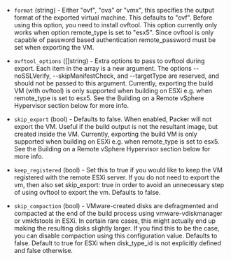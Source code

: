<!-- Code generated from the comments of the ExportConfig struct in builder/vmware/common/export_config.go; DO NOT EDIT MANUALLY -->

-   `format` (string) - Either "ovf", "ova" or "vmx", this specifies the output
    format of the exported virtual machine. This defaults to "ovf".
    Before using this option, you need to install ovftool. This option
    currently only works when option remote_type is set to "esx5".
    Since ovftool is only capable of password based authentication
    remote_password must be set when exporting the VM.
    
-   `ovftool_options` ([]string) - Extra options to pass to ovftool
    during export. Each item in the array is a new argument. The options
    --noSSLVerify, --skipManifestCheck, and --targetType are reserved,
    and should not be passed to this argument.
    Currently, exporting the build VM (with ovftool) is only supported when
    building on ESXi e.g. when remote_type is set to esx5. See the
    Building on a Remote vSphere
    Hypervisor
    section below for more info.
    
-   `skip_export` (bool) - Defaults to false. When enabled, Packer will
    not export the VM. Useful if the build output is not the resultant
    image, but created inside the VM.
    Currently, exporting the build VM is only supported when building on
    ESXi e.g. when remote_type is set to esx5. See the Building on a
    Remote vSphere
    Hypervisor
    section below for more info.
    
-   `keep_registered` (bool) - Set this to true if you would like to keep
    the VM registered with the remote ESXi server. If you do not need to export
    the vm, then also set skip_export: true in order to avoid an unnecessary
    step of using ovftool to export the vm. Defaults to false.
    
-   `skip_compaction` (bool) - VMware-created disks are defragmented and
    compacted at the end of the build process using vmware-vdiskmanager or
    vmkfstools in ESXi. In certain rare cases, this might actually end up
    making the resulting disks slightly larger. If you find this to be the case,
    you can disable compaction using this configuration value. Defaults to
    false. Default to true for ESXi when disk_type_id is not explicitly
    defined and false otherwise.
    